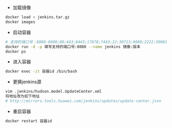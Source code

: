 -   加载镜像

```bash
docker load < jenkins.tar.gz
docker images
```

-   启动容器

```bash
# 支持的端口号：8080-8090;80;443;8443;17878;7443;22;30713;9080;2222;30001-30100;2181;9092;9000;18080;45001;9200;60805;8099;10107
docker run -d -p 填写支持的端口号:8080 --name jenkins 镜像:版本
docker ps
```

-   进入容器

```bash
docker exec -it 容器id /bin/bash
```

-   更换jenkins源

```bash
vim .jenkins/hudson.model.UpdateCenter.xml
将地址改为如下地址
# http://mirrors.tools.huawei.com/jenkins/updates/update-center.json
```

-   重启容器

```bash
docker restart 容器id
```



